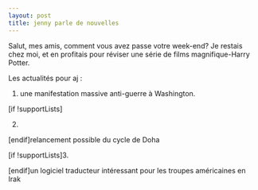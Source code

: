 ```yaml
---
layout: post
title: jenny parle de nouvelles
---
```


Salut, mes amis, comment vous avez passe votre week-end? Je restais chez moi, et en profitais pour réviser une série de films magnifique-Harry Potter. 

Les actualités pour aj :

1. une manifestation massive anti-guerre à Washington.

[]()[if !supportLists]

2.       

[endif]relancement possible du cycle de Doha

[if !supportLists]3.       

[endif]un logiciel traducteur intéressant pour les troupes américaines en Irak
